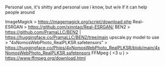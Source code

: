 Personal use, it's shitty and personal use i know, but w/e if it can help people around

ImageMagick > https://imagemagick.org/script/download.php
Real-ESRGAN > https://github.com/xinntao/Real-ESRGAN/
BEN2 > https://github.com/PramaLLC/BEN2   |   https://huggingface.co/PramaLLC/BEN2/tree/main
upscale.py model to use > "4xNomosWebPhoto_RealPLKSR.safetensors"  > https://huggingface.co/Phips/4xNomosWebPhoto_RealPLKSR/blob/main/4xNomosWebPhoto_RealPLKSR.safetensors
FFMpeg ( <3 u ) > https://www.ffmpeg.org/download.html
